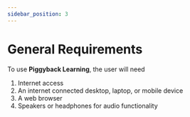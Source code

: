 ```yaml
---
sidebar_position: 3
---
```


# General Requirements

To use **Piggyback Learning**, the user will need
1. Internet access
2. An internet connected desktop, laptop, or mobile device
3. A web browser
4. Speakers or headphones for audio functionality